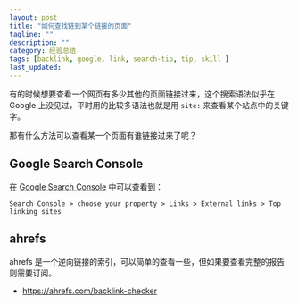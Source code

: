 ```yaml
---
layout: post
title: "如何查找链到某个链接的页面"
tagline: ""
description: ""
category: 经验总结
tags: [backlink, google, link, search-tip, tip, skill ]
last_updated:
---
```



有的时候想要查看一个网页有多少其他的页面链接过来，这个搜索语法似乎在 Google 上没见过，平时用的比较多语法也就是用 `site:` 来查看某个站点中的关键字。

那有什么方法可以查看某一个页面有谁链接过来了呢？

## Google Search Console
在 [Google Search Console](https://search.google.com/search-console/about) 中可以查看到：

	Search Console > choose your property > Links > External links > Top linking sites

## ahrefs
ahrefs 是一个逆向链接的索引，可以简单的查看一些，但如果要查看完整的报告则需要订阅。

- <https://ahrefs.com/backlink-checker>

